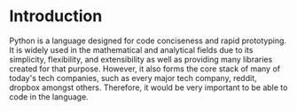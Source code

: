 # Introduction
Python is a language designed for code conciseness and rapid prototyping. It is widely used in the mathematical and analytical fields due to its simplicity, flexibility, and extensibility as well as providing many libraries created for that purpose. However, it also forms the core stack of many of today's tech companies, such as every major tech company, reddit, dropbox amongst others. Therefore, it would be very important to be able to code in the language.
<!--stackedit_data:
eyJoaXN0b3J5IjpbLTE0ODA1ODc5MSw0MTU2ODgzOTldfQ==
-->